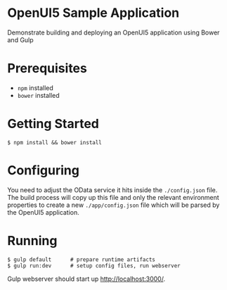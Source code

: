 OpenUI5 Sample Application
==========================

Demonstrate building and deploying an OpenUI5 application using Bower and Gulp

# Prerequisites

* `npm` installed
* `bower` installed

# Getting Started

    $ npm install && bower install

# Configuring

You need to adjust the OData service it hits inside the `./config.json` file. 
The build process will copy up this file and only the relevant environment 
properties to create a new `./app/config.json` file which will be parsed 
by the OpenUI5 application.

# Running

    $ gulp default      # prepare runtime artifacts
    $ gulp run:dev      # setup config files, run webserver


Gulp webserver should start up [http://localhost:3000/](http://localhost:3000). 
